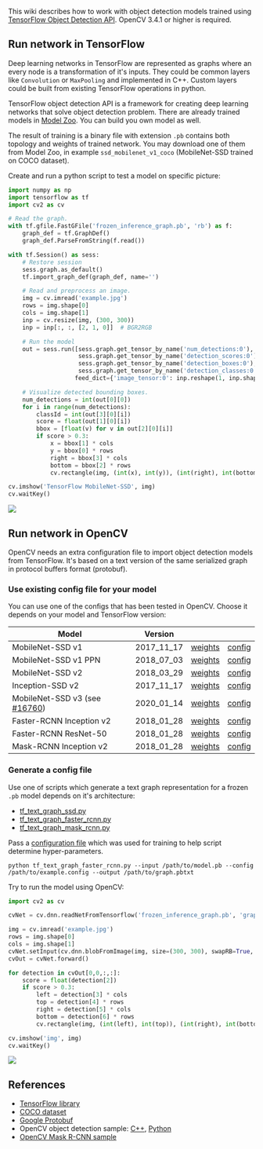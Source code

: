 This wiki describes how to work with object detection models trained using [TensorFlow Object Detection API](https://github.com/tensorflow/models/tree/master/research/object_detection). OpenCV 3.4.1 or higher is required.

## Run network in TensorFlow
Deep learning networks in TensorFlow are represented as graphs where an every node is a transformation of it's inputs. They could be common layers like `Convolution` or `MaxPooling` and implemented in C++. Custom layers could be built from existing TensorFlow operations in python.

TensorFlow object detection API is a framework for creating deep learning networks that solve object detection problem. There are already trained models in [Model Zoo](https://github.com/tensorflow/models/blob/master/research/object_detection/g3doc/detection_model_zoo.md). You can build you own model as well.

The result of training is a binary file with extension `.pb` contains both topology and weights of trained network. You may download one of them from Model Zoo, in example `ssd_mobilenet_v1_coco` (MobileNet-SSD trained on COCO dataset).

Create and run a python script to test a model on specific picture:
```python
import numpy as np
import tensorflow as tf
import cv2 as cv

# Read the graph.
with tf.gfile.FastGFile('frozen_inference_graph.pb', 'rb') as f:
    graph_def = tf.GraphDef()
    graph_def.ParseFromString(f.read())

with tf.Session() as sess:
    # Restore session
    sess.graph.as_default()
    tf.import_graph_def(graph_def, name='')

    # Read and preprocess an image.
    img = cv.imread('example.jpg')
    rows = img.shape[0]
    cols = img.shape[1]
    inp = cv.resize(img, (300, 300))
    inp = inp[:, :, [2, 1, 0]]  # BGR2RGB

    # Run the model
    out = sess.run([sess.graph.get_tensor_by_name('num_detections:0'),
                    sess.graph.get_tensor_by_name('detection_scores:0'),
                    sess.graph.get_tensor_by_name('detection_boxes:0'),
                    sess.graph.get_tensor_by_name('detection_classes:0')],
                   feed_dict={'image_tensor:0': inp.reshape(1, inp.shape[0], inp.shape[1], 3)})

    # Visualize detected bounding boxes.
    num_detections = int(out[0][0])
    for i in range(num_detections):
        classId = int(out[3][0][i])
        score = float(out[1][0][i])
        bbox = [float(v) for v in out[2][0][i]]
        if score > 0.3:
            x = bbox[1] * cols
            y = bbox[0] * rows
            right = bbox[3] * cols
            bottom = bbox[2] * rows
            cv.rectangle(img, (int(x), int(y)), (int(right), int(bottom)), (125, 255, 51), thickness=2)

cv.imshow('TensorFlow MobileNet-SSD', img)
cv.waitKey()
```
![](https://user-images.githubusercontent.com/25801568/35504975-a5db962c-04f5-11e8-9a9f-1d803f86af7f.png)

## Run network in OpenCV
OpenCV needs an extra configuration file to import object detection models from TensorFlow. It's based on a text version of the same serialized graph in protocol buffers format (protobuf).

### Use existing config file for your model
You can use one of the configs that has been tested in OpenCV. Choose it depends on your model and TensorFlow version:

| Model | Version | ||
|-------|-------------|----|----|
| MobileNet-SSD v1 | 2017_11_17 | [weights](http://download.tensorflow.org/models/object_detection/ssd_mobilenet_v1_coco_2017_11_17.tar.gz) | [config](https://github.com/opencv/opencv_extra/blob/master/testdata/dnn/ssd_mobilenet_v1_coco_2017_11_17.pbtxt)
| MobileNet-SSD v1 PPN | 2018_07_03 | [weights](http://download.tensorflow.org/models/object_detection/ssd_mobilenet_v1_ppn_shared_box_predictor_300x300_coco14_sync_2018_07_03.tar.gz) | [config](https://github.com/opencv/opencv_extra/blob/master/testdata/dnn/ssd_mobilenet_v1_ppn_coco.pbtxt)
| MobileNet-SSD v2 | 2018_03_29 | [weights](http://download.tensorflow.org/models/object_detection/ssd_mobilenet_v2_coco_2018_03_29.tar.gz) | [config](https://github.com/opencv/opencv_extra/blob/master/testdata/dnn/ssd_mobilenet_v2_coco_2018_03_29.pbtxt)
| Inception-SSD v2 | 2017_11_17 | [weights](http://download.tensorflow.org/models/object_detection/ssd_inception_v2_coco_2017_11_17.tar.gz) | [config](https://github.com/opencv/opencv_extra/blob/master/testdata/dnn/ssd_inception_v2_coco_2017_11_17.pbtxt)
| MobileNet-SSD v3 (see [#16760](https://github.com/opencv/opencv/pull/16760)) | 2020_01_14 | [weights](http://download.tensorflow.org/models/object_detection/ssd_mobilenet_v3_large_coco_2020_01_14.tar.gz) | [config](https://gist.github.com/dkurt/54a8e8b51beb3bd3f770b79e56927bd7) |
| Faster-RCNN Inception v2 | 2018_01_28 | [weights](http://download.tensorflow.org/models/object_detection/faster_rcnn_inception_v2_coco_2018_01_28.tar.gz) | [config](https://github.com/opencv/opencv_extra/blob/master/testdata/dnn/faster_rcnn_inception_v2_coco_2018_01_28.pbtxt)
| Faster-RCNN ResNet-50 | 2018_01_28 | [weights](http://download.tensorflow.org/models/object_detection/faster_rcnn_resnet50_coco_2018_01_28.tar.gz) | [config](https://github.com/opencv/opencv_extra/blob/master/testdata/dnn/faster_rcnn_resnet50_coco_2018_01_28.pbtxt)
| Mask-RCNN Inception v2 | 2018_01_28 | [weights](http://download.tensorflow.org/models/object_detection/mask_rcnn_inception_v2_coco_2018_01_28.tar.gz) | [config](https://github.com/opencv/opencv_extra/blob/master/testdata/dnn/mask_rcnn_inception_v2_coco_2018_01_28.pbtxt)


### Generate a config file
Use one of scripts which generate a text graph representation for a frozen `.pb` model depends on it's architecture:
* [tf_text_graph_ssd.py](https://github.com/opencv/opencv/blob/master/samples/dnn/tf_text_graph_ssd.py)
* [tf_text_graph_faster_rcnn.py](https://github.com/opencv/opencv/blob/master/samples/dnn/tf_text_graph_faster_rcnn.py)
* [tf_text_graph_mask_rcnn.py](https://github.com/opencv/opencv/blob/master/samples/dnn/tf_text_graph_mask_rcnn.py)

Pass a [configuration file](https://github.com/tensorflow/models/tree/master/research/object_detection/samples/configs) which was used for training to help script determine hyper-parameters.

```
python tf_text_graph_faster_rcnn.py --input /path/to/model.pb --config /path/to/example.config --output /path/to/graph.pbtxt
```


Try to run the model using OpenCV:

```python
import cv2 as cv

cvNet = cv.dnn.readNetFromTensorflow('frozen_inference_graph.pb', 'graph.pbtxt')

img = cv.imread('example.jpg')
rows = img.shape[0]
cols = img.shape[1]
cvNet.setInput(cv.dnn.blobFromImage(img, size=(300, 300), swapRB=True, crop=False))
cvOut = cvNet.forward()

for detection in cvOut[0,0,:,:]:
    score = float(detection[2])
    if score > 0.3:
        left = detection[3] * cols
        top = detection[4] * rows
        right = detection[5] * cols
        bottom = detection[6] * rows
        cv.rectangle(img, (int(left), int(top)), (int(right), int(bottom)), (23, 230, 210), thickness=2)

cv.imshow('img', img)
cv.waitKey()
```

![](https://user-images.githubusercontent.com/25801568/35520173-58e6f99c-0527-11e8-80fc-8a32d1923e04.png)

## References
* [TensorFlow library](https://www.tensorflow.org/)
* [COCO dataset](http://cocodataset.org/#home)
* [Google Protobuf](https://developers.google.com/protocol-buffers/)
* OpenCV object detection sample: [C++](https://github.com/opencv/opencv/blob/master/samples/dnn/object_detection.cpp), [Python](https://github.com/opencv/opencv/blob/master/samples/dnn/object_detection.py)
* [OpenCV Mask R-CNN sample](https://github.com/opencv/opencv/blob/master/samples/dnn/mask_rcnn.py)